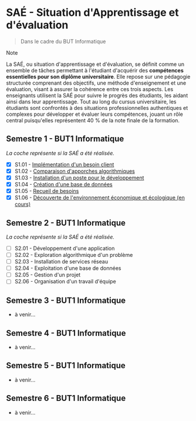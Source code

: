 # SAÉ - Situation d'Apprentissage et d'évaluation
> Dans le cadre du BUT Informatique

> [!NOTE]
>La SAÉ, ou situation d'apprentissage et d'évaluation, se définit comme un ensemble de tâches permettant à l'étudiant d'acquérir des **compétences essentielles pour son diplôme universitaire**. Elle repose sur une pédagogie structurée comprenant des objectifs, une méthode d'enseignement et une évaluation, visant à assurer la cohérence entre ces trois aspects. Les enseignants utilisent la SAÉ pour suivre le progrès des étudiants, les aidant ainsi dans leur apprentissage. Tout au long du cursus universitaire, les étudiants sont confrontés à des situations professionnelles authentiques et complexes pour développer et évaluer leurs compétences, jouant un rôle central puisqu'elles représentent 40 % de la note finale de la formation.

## Semestre 1 - BUT1 Informatique
*La coche représente si la SAÉ a été réalisée.*

- [x] S1.01 - [Implémentation d'un besoin client](S1.01%20-%20Implémentation%20d'un%20besoin%20client)
- [x] S1.02 - [Comparaison d'apporches algorithmiques](S1.02%20-%20Comparaison%20d'apporches%20algorithmiques)
- [x] S1.03 - [Installation d'un poste pour le développement](S1.03%20-%20Installation%20d'un%20poste%20pour%20le%20développement)
- [x] S1.04 - [Création d'une base de données](S1.04%20-%20Création%20d'une%20base%20de%20données)
- [x] S1.05 - [Recueil de besoins](S1.05%20-%20Recueil%20de%20besoins)
- [x] S1.06 - [Découverte de l'environnement économique et écologique (en cours)](S1.06%20-%20Découverte%20de%20l'environnement%20économique%20et%20écologique)

## Semestre 2 - BUT1 Informatique
*La coche représente si la SAÉ a été réalisée.*

- [ ] S2.01 - Développement d'une application
- [ ] S2.02 - Exploration algorithmique d'un problème
- [ ] S2.03 - Installation de services réseau
- [ ] S2.04 - Exploitation d'une base de données
- [ ] S2.05 - Gestion d'un projet
- [ ] S2.06 - Organisation d'un travail d'équipe

## Semestre 3 - BUT1 Informatique

- à venir...
  
## Semestre 4 - BUT1 Informatique

- à venir...
  
## Semestre 5 - BUT1 Informatique

- à venir...
  
## Semestre 6 - BUT1 Informatique

- à venir...
